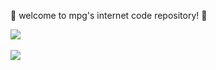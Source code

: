 💎 welcome to mpg's internet code repository! 💎

<a href="https://github.com/anuraghazra/github-readme-stats">
  <img src="https://github-readme-stats.vercel.app/api?username=hyperchaos&show_icons=true&count_private=true&theme=dark" />
</a><br /><br />

<a href="https://github.com/anuraghazra/github-readme-stats">
  <img src="https://github-readme-stats.vercel.app/api/top-langs/?username=hyperchaos&theme=dark&layout=compact&card_width=445&langs_count=10&exclude_repo=dotfiles-public,MonocleEngineDemo" style="font-size: 1em" />
</a>
